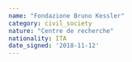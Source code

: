 ```yaml
---
name: "Fondazione Bruno Kessler"
category: civil_society
nature: "Centre de recherche"
nationality: ITA
date_signed: '2018-11-12'
---
```

    